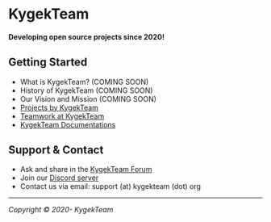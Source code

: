 # KygekTeam

<!-- TODO: Add introduction -->

#### Developing open source projects since 2020!

## Getting Started

- What is KygekTeam? (COMING SOON)
- History of KygekTeam (COMING SOON)
- Our Vision and Mission (COMING SOON)
- [Projects by KygekTeam](/PROJECTS.md)
- [Teamwork at KygekTeam](/TEAMWORK.md)
- [KygekTeam Documentations](https://docs.kygekteam.org)

## Support & Contact

- Ask and share in the [KygekTeam Forum](https://forum.kygekteam.org)
- Join our [Discord server](https://discord.kygekteam.org)
- Contact us via email: support (at) kygekteam (dot) org

---

_Copyright &copy; 2020- KygekTeam_
